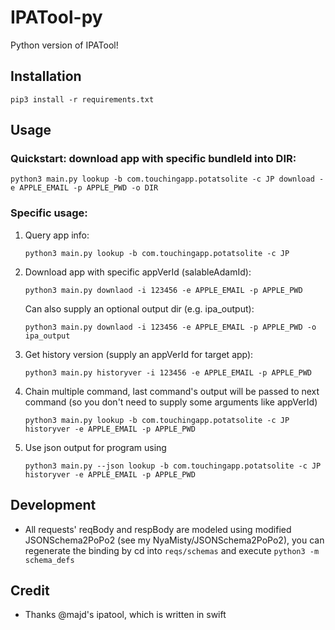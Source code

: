 # IPATool-py

Python version of IPATool!

## Installation

```
pip3 install -r requirements.txt
```

## Usage

### Quickstart: download app with specific bundleId into DIR:

```
python3 main.py lookup -b com.touchingapp.potatsolite -c JP download -e APPLE_EMAIL -p APPLE_PWD -o DIR
```

### Specific usage:

1. Query app info:
    ```
    python3 main.py lookup -b com.touchingapp.potatsolite -c JP
    ```

2. Download app with specific appVerId (salableAdamId):
    ```
    python3 main.py downlaod -i 123456 -e APPLE_EMAIL -p APPLE_PWD
    ```

    Can also supply an optional output dir (e.g. ipa_output):
    ```
    python3 main.py downlaod -i 123456 -e APPLE_EMAIL -p APPLE_PWD -o ipa_output
    ```

3. Get history version (supply an appVerId for target app):
    ```
    python3 main.py historyver -i 123456 -e APPLE_EMAIL -p APPLE_PWD
    ```

4. Chain multiple command, last command's output will be passed to next command (so you don't need to supply some arguments like appVerId)
    ```
    python3 main.py lookup -b com.touchingapp.potatsolite -c JP historyver -e APPLE_EMAIL -p APPLE_PWD
    ```

5. Use json output for program using
    ```
    python3 main.py --json lookup -b com.touchingapp.potatsolite -c JP historyver -e APPLE_EMAIL -p APPLE_PWD
    ```

## Development

- All requests' reqBody and respBody are modeled using modified JSONSchema2PoPo2 (see my NyaMisty/JSONSchema2PoPo2), you can regenerate the binding by cd into `reqs/schemas` and execute `python3 -m schema_defs`

## Credit

- Thanks @majd's ipatool, which is written in swift
